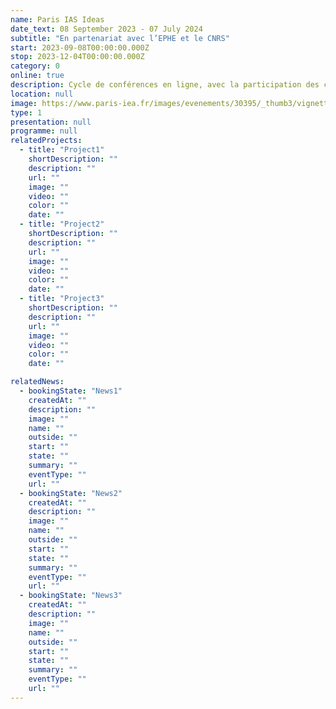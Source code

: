 ```yaml
---
name: Paris IAS Ideas
date_text: 08 September 2023 - 07 July 2024
subtitle: "En partenariat avec l’EPHE et le CNRS"
start: 2023-09-08T00:00:00.000Z
stop: 2023-12-04T00:00:00.000Z
category: 0
online: true
description: Cycle de conférences en ligne, avec la participation des chercheurs en résidence d'écriture
location: null
image: https://www.paris-iea.fr/images/evenements/30395/_thumb3/vignette-generique-site-web-verticale.png
type: 1
presentation: null
programme: null
relatedProjects:
  - title: "Project1"
    shortDescription: ""
    description: ""
    url: ""
    image: ""
    video: ""
    color: ""
    date: ""
  - title: "Project2"
    shortDescription: ""
    description: ""
    url: ""
    image: ""
    video: ""
    color: ""
    date: ""
  - title: "Project3"
    shortDescription: ""
    description: ""
    url: ""
    image: ""
    video: ""
    color: ""
    date: ""

relatedNews:
  - bookingState: "News1"
    createdAt: ""
    description: ""
    image: ""
    name: ""
    outside: ""
    start: ""
    state: ""
    summary: ""
    eventType: ""
    url: ""
  - bookingState: "News2"
    createdAt: ""
    description: ""
    image: ""
    name: ""
    outside: ""
    start: ""
    state: ""
    summary: ""
    eventType: ""
    url: ""
  - bookingState: "News3"
    createdAt: ""
    description: ""
    image: ""
    name: ""
    outside: ""
    start: ""
    state: ""
    summary: ""
    eventType: ""
    url: ""
---
```


